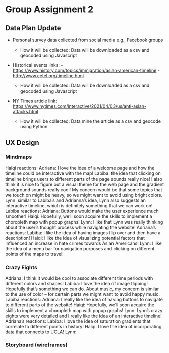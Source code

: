 # Group Assignment 2

## Data Plan Update
- Personal survey data collected from social media e.g., Facebook groups
    - How it will be collected: Data will be downloaded as a csv and geocoded using Javascript

- Historical events links: 
        - https://www.history.com/topics/immigration/asian-american-timeline
        - http://www.cetel.org/timeline.html
    - How it will be collected: Data will be downloaded as a csv and geocoded using Javascript

- NY Times article link: https://www.nytimes.com/interactive/2021/04/03/us/anti-asian-attacks.html
    - How it will be collected: Data mine the article as a csv and geocode using Python

## UX Design
### Mindmaps

Haiqi reactions:
Adriana: I love the idea of a welcome page and how the timeline could be interactive with the map!
Labiba: the idea that clicking on timeline brings users to different parts of the page sounds really nice! I also think it is nice to figure out a visual theme for the web page and the gradient background sounds really cool! My concern would be that some topics that we touch on might be heavy, so we might want to avoid using bright colors.
Lynn: similar to Labiba’s and Adrianna’s idea, Lynn also suggests an interactive timeline, which is definitely something that we can work on!
Labiba reactions:
Adriana: Buttons would make the user experience much smoother!
Haiqi: Hopefully, we’ll soon acquire the skills to implement a choropleth map with popup graphs!
Lynn: I like that Lynn was really thinking about the user’s thought process while navigating the website!
Adriana’s reactions:
Labiba: I like the idea of having images flip over and then have a description!
Haiqi: I like the idea of visualizing potential factors that influenced an increase in hate crimes towards Asian Americans!
Lynn: I like the idea of a menu bar for navigation purposes and clicking on different points of the maps to travel!
### Crazy Eights
Adriana: I think it would be cool to associate different time periods with different colors and shapes! 
Labiba: I love the idea of image flipping! Hopefully that’s something we can do. About music, my concern is similar to the use of color – for certain parts we might want to avoid happy music. 
Labiba reactions:
Adriana: I really like the idea of having buttons to navigate to different parts of the website!
Haiqi: Hopefully, we’ll soon acquire the skills to implement a choropleth map with popup graphs!
Lynn: Lynn’s crazy eights were very detailed and I really like the idea of an interactive timeline!
Adriana’s reactions:
Labiba: I love the idea of saturation gradients that correlate to different points in history!
Haiqi: I love the idea of incorporating data that connects to UCLA!
Lynn: 
### Storyboard (wireframes)

